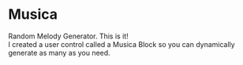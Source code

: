 # Musica
 Random Melody Generator.
This is it!<br>
I created a user control called a Musica Block so you can dynamically generate as many as you need.
